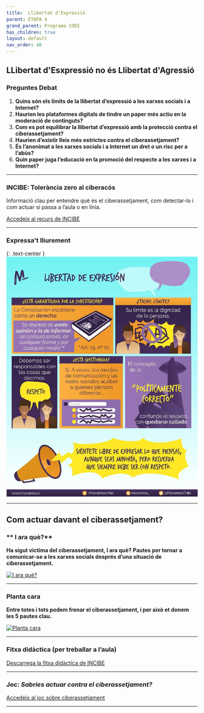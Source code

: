 ```yaml
---
title:  Llibertat d'Expressió
parent: ETAPA 4
grand_parent: Programa CODI
has_children: true
layout: default
nav_order: 40
---
```




## LLibertat d'Esxpressió no és Llibertat d'Agressió


### Preguntes Debat


1. **Quins són els límits de la llibertat d’expressió a les xarxes socials i a Internet?**
2. **Haurien les plataformes digitals de tindre un paper més actiu en la moderació de continguts?**
3. **Com es pot equilibrar la llibertat d’expressió amb la protecció contra el ciberassetjament?**
4. **Haurien d’existir lleis més estrictes contra el ciberassetjament?**
5. **És l’anonimat a les xarxes socials i a Internet un dret o un risc per a l’abús?**
6. **Quin paper juga l’educació en la promoció del respecte a les xarxes i a Internet?**

---



### **INCIBE: Tolerància zero al ciberacós**

Informació clau per entendre què és el ciberassetjament, com detectar-lo i com actuar si passa a l’aula o en línia.

<p>
  <a href="https://www.incibe.es/menores/recursos/tolerancia-cero-al-ciberacoso/" target="_blank" class="btn btn-primary">
    Accedeix al recurs de INCIBE
  </a>
</p>

---

### Expressa't lliurement



{: .text-center }
![Llibertat](imatges/llibertatexpressio.jpeg)


---

## Com actuar davant el ciberassetjament?





### ** I ara què?**

**Ha sigut victima del ciberassetjament, I ara què? Pautes per tornar a comunicar-se a les xarxes socials després d’una situació de ciberassetjament.**


<a href="https://www.youtube.com/watch?v=1z0bKk5IfbU" target="_blank">
  <img src="https://img.youtube.com/vi/1z0bKk5IfbU/hqdefault.jpg" alt="I ara què?" width="300"/>
</a>

---

### **Planta cara**

**Entre totes i tots podem frenar el ciberassetjament, i per això et donem les 5 pautes clau.**

<a href="https://www.youtube.com/watch?v=fcVyk8XzUiw" target="_blank">
  <img src="https://img.youtube.com/vi/fcVyk8XzUiw/hqdefault.jpg" alt="Planta cara" width="300"/>
</a>

---



### Fitxa didàctica (per treballar a l’aula)

<p>
  <a href="https://www.incibe.es/sites/default/files/2025-01/fichadidactica-taller-sid2025.pdf?sstc=u31386nl545796" target="_blank" class="btn btn-primary">
    Descarrega la fitxa didàctica de INCIBE
  </a>
</p>

---

###  Joc: *Sabries actuar contra el ciberassetjament?*

<p>
  <a href="https://www.incibe.es/sites/default/files/contenidos/materiales/Campanas/ciberacoso/is4k_sabes_actuar_contra_el_ciberacoso.pdf" target="_blank" class="btn btn-primary">
    Accedeix al joc sobre ciberassetjament
  </a>
</p>

---


